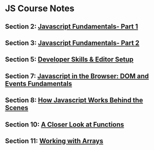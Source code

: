 # JS Course Notes

## Section 2: [Javascript Fundamentals- Part 1](02-js-fundamentals-1.md)
## Section 3: [Javascript Fundamentals- Part 2](3-js-fundamentals2.md)
## Section 5: [Developer Skills & Editor Setup](05-developer-skills.md)
## Section 7: [Javascript in the Browser: DOM and Events Fundamentals](07-js-in-browser.md)
## Section 8: [How Javascript Works Behind the Scenes](08-js-behind-scenes.md)
## Section 10: [A Closer Look at Functions](10-functions.md )
## Section 11: [Working with Arrays](11-arrays.md)

